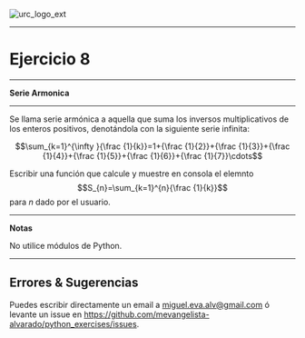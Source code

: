![urc_logo_ext](https://github.com/URC-MAC/.github/assets/28746720/1d2b04df-5870-457b-82ab-4eb97ec99e17)
_____

# Ejercicio 8
_____

__Serie Armonica__  

_____

Se llama serie armónica a aquella que suma los inversos multiplicativos de los enteros positivos, denotándola con la siguiente serie infinita:

$$\sum_{k=1}^{\infty }{\frac {1}{k}}=1+{\frac {1}{2}}+{\frac {1}{3}}+{\frac {1}{4}}+{\frac {1}{5}}+{\frac {1}{6}}+{\frac {1}{7}}\cdots$$  

Escribir una función que calcule y muestre en consola el elemnto $$S_{n}=\sum_{k=1}^{n}{\frac {1}{k}}$$ para $n$ dado por el usuario.

____

**Notas**  

No utilice módulos de Python.

_____

## Errores & Sugerencias

Puedes escribir directamente un email a [miguel.eva.alv@gmail.com](mailto:miguel.eva.alv@gmail.com) ó levante un issue en https://github.com/mevangelista-alvarado/python_exercises/issues.
